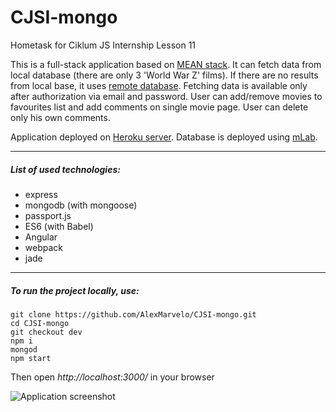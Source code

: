 # CJSI-mongo
Hometask for Ciklum JS Internship Lesson 11

This is a full-stack application based on [MEAN stack](http://mean.io/).
It can fetch data from local database (there are only 3 'World War Z' films).
If there are no results from local base, it uses [remote database](http://www.omdbapi.com/).
Fetching data is available only after authorization via email and password.
User can add/remove movies to favourites list and add comments on single movie page. User can delete only his own comments.

Application deployed on [Heroku server](https://omdbhero.herokuapp.com). Database is deployed using [mLab](https://mlab.com).

---

##### List of used technologies:
- express
- mongodb (with mongoose)
- passport.js
- ES6 (with Babel)
- Angular
- webpack
- jade

---

##### To run the project locally, use:
```
git clone https://github.com/AlexMarvelo/CJSI-mongo.git
cd CJSI-mongo
git checkout dev
npm i
mongod
npm start
```
Then open *http://localhost:3000/* in your browser

![Application screenshot](http://heyalex.xyz/static/img/screenshot-mongo.png)
